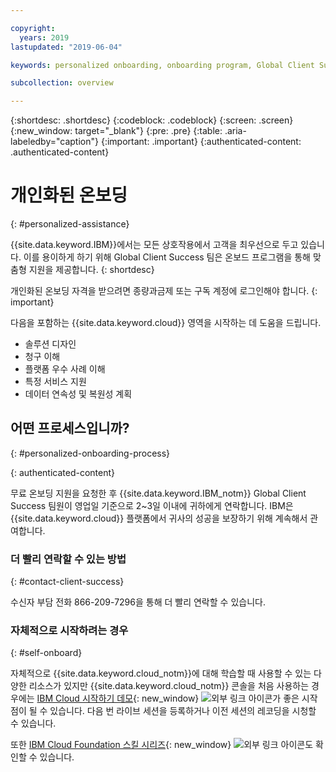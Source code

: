 ```yaml
---

copyright:
  years: 2019
lastupdated: "2019-06-04"

keywords: personalized onboarding, onboarding program, Global Client Success

subcollection: overview

---
```


{:shortdesc: .shortdesc}
{:codeblock: .codeblock}
{:screen: .screen}
{:new_window: target="_blank"}
{:pre: .pre}
{:table: .aria-labeledby="caption"}
{:important: .important}
{:authenticated-content: .authenticated-content}


# 개인화된 온보딩
{: #personalized-assistance}

{{site.data.keyword.IBM}}에서는 모든 상호작용에서 고객을 최우선으로 두고 있습니다. 이를 용이하게 하기 위해 Global Client Success 팀은 온보드 프로그램을 통해 맞춤형 지원을 제공합니다.
{: shortdesc}

개인화된 온보딩 자격을 받으려면 종량과금제 또는 구독 계정에 로그인해야 합니다.
{: important}

다음을 포함하는 {{site.data.keyword.cloud}} 영역을 시작하는 데 도움을 드립니다. 
* 솔루션 디자인
* 청구 이해
* 플랫폼 우수 사례 이해
* 특정 서비스 지원
* 데이터 연속성 및 복원성 계획

## 어떤 프로세스입니까?
{: #personalized-onboarding-process}

<div class="onboarding-ub">
  <div class="ub-widget" style="display: flex;">
    <div ub-in-page="5cbe76490f72eb04484f31e8"></div>
  </div>
</div>
{: authenticated-content}

무료 온보딩 지원을 요청한 후 {{site.data.keyword.IBM_notm}} Global Client Success 팀원이 영업일 기준으로 2~3일 이내에 귀하에게 연락합니다. IBM은 {{site.data.keyword.cloud}} 플랫폼에서 귀사의 성공을 보장하기 위해 계속해서 관여합니다.

### 더 빨리 연락할 수 있는 방법
{: #contact-client-success}

수신자 부담 전화 866-209-7296을 통해 더 빨리 연락할 수 있습니다.

### 자체적으로 시작하려는 경우
{: #self-onboard}

자체적으로 {{site.data.keyword.cloud_notm}}에 대해 학습할 때 사용할 수 있는 다양한 리소스가 있지만 {{site.data.keyword.cloud_notm}} 콘솔을 처음 사용하는 경우에는 [IBM Cloud 시작하기 데모](https://register.gotowebinar.com/rt/5902701065204820738){: new_window} ![외부 링크 아이콘](../icons/launch-glyph.svg "외부 링크 아이콘")가 좋은 시작점이 될 수 있습니다. 다음 번 라이브 세션을 등록하거나 이전 세션의 레코딩을 시청할 수 있습니다. 

또한 [IBM Cloud Foundation 스킬 시리즈](https://www.youtube.com/playlist?list=PLmesOgYt3nKCfsXqx-A5k1bP7t146U4rz){: new_window} ![외부 링크 아이콘](../icons/launch-glyph.svg "외부 링크 아이콘")도 확인할 수 있습니다.
